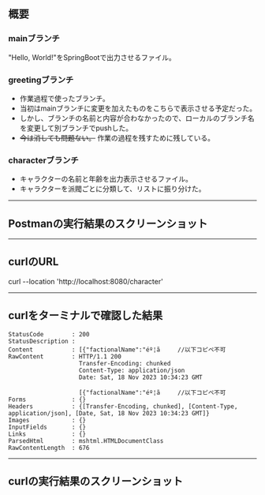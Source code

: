 ## 概要

### mainブランチ
"Hello, World!"をSpringBootで出力させるファイル。

### greetingブランチ
- 作業過程で使ったブランチ。
- 当初はmainブランチに変更を加えたものをこちらで表示させる予定だった。
- しかし、ブランチの名前と内容が合わなかったので、ローカルのブランチ名を変更して別ブランチでpushした。
-  ~~今は消しても問題ない。~~ 作業の過程を残すために残している。

### characterブランチ
- キャラクターの名前と年齢を出力表示させるファイル。
- キャラクターを派閥ごとに分類して、リストに振り分けた。

 * * * 

## Postmanの実行結果のスクリーンショット



 * * * 

## curlのURL

curl --location 'http://localhost:8080/character'

 * * * 

## curlをターミナルで確認した結果

``` 
StatusCode        : 200
StatusDescription : 
Content           : [{"factionalName":"éº¦ã　　　//以下コピペ不可
RawContent        : HTTP/1.1 200 
                    Transfer-Encoding: chunked
                    Content-Type: application/json
                    Date: Sat, 18 Nov 2023 10:34:23 GMT

                    [{"factionalName":"éº¦ã　　　//以下コピペ不可
Forms             : {}
Headers           : {[Transfer-Encoding, chunked], [Content-Type, application/json], [Date, Sat, 18 Nov 2023 10:34:23 GMT]}
Images            : {}
InputFields       : {}
Links             : {}
ParsedHtml        : mshtml.HTMLDocumentClass
RawContentLength  : 676
``` 


 * * * 

## curlの実行結果のスクリーンショット


